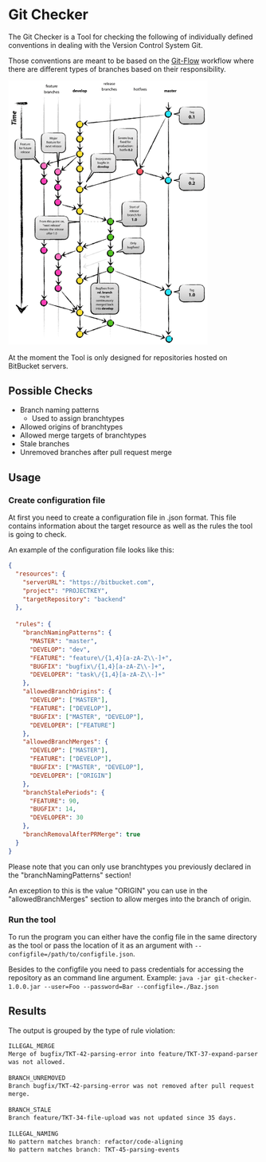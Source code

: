 # Git Checker
The Git Checker is a Tool for checking the following of individually defined conventions in dealing with the Version Control System Git.

Those conventions are meant to be based on the [Git-Flow](https://nvie.com/posts/a-successful-git-branching-model/) workflow where there are different types of branches based on their responsibility.

<img src="./docs/git-flow.png" alt="Git-Flow" width="400"></img>

At the moment the Tool is only designed for repositories hosted on BitBucket servers.

## Possible Checks
* Branch naming patterns
    * Used to assign branchtypes
* Allowed origins of branchtypes
* Allowed merge targets of branchtypes
* Stale branches
* Unremoved branches after pull request merge

## Usage

### Create configuration file
At first you need to create a configuration file in .json format.
This file contains information about the target resource as well as the rules the tool is going to check.

An example of the configuration file looks like this:
```json
{
  "resources": {
    "serverURL": "https://bitbucket.com",
    "project": "PROJECTKEY",
    "targetRepository": "backend"
  },

  "rules": {
    "branchNamingPatterns": {
      "MASTER": "master",
      "DEVELOP": "dev",
      "FEATURE": "feature\/{1,4}[a-zA-Z\\-]+",
      "BUGFIX": "bugfix\/{1,4}[a-zA-Z\\-]+",
      "DEVELOPER": "task\/{1,4}[a-zA-Z\\-]+"
    },
    "allowedBranchOrigins": {
      "DEVELOP": ["MASTER"],
      "FEATURE": ["DEVELOP"],
      "BUGFIX": ["MASTER", "DEVELOP"],
      "DEVELOPER": ["FEATURE"]
    },
    "allowedBranchMerges": {
      "DEVELOP": ["MASTER"],
      "FEATURE": ["DEVELOP"],
      "BUGFIX": ["MASTER", "DEVELOP"],
      "DEVELOPER": ["ORIGIN"]
    },
    "branchStalePeriods": {
      "FEATURE": 90,
      "BUGFIX": 14,
      "DEVELOPER": 30
    },
    "branchRemovalAfterPRMerge": true
  }
}
```
Please note that you can only use branchtypes you previously declared in the "branchNamingPatterns" section!

An exception to this is the value "ORIGIN" you can use in the "allowedBranchMerges" section to allow merges into the branch of origin.

### Run the tool
To run the program you can either have the config file in the same directory as the tool or pass the location of it as an argument with ```--configfile=/path/to/configfile.json```.

Besides to the configfile you need to pass credentials for accessing the repository as an command line argument.
Example:
```java -jar git-checker-1.0.0.jar --user=Foo --password=Bar --configfile=./Baz.json```

## Results
The output is grouped by the type of rule violation:
```text
ILLEGAL_MERGE
Merge of bugfix/TKT-42-parsing-error into feature/TKT-37-expand-parser was not allowed.

BRANCH_UNREMOVED
Branch bugfix/TKT-42-parsing-error was not removed after pull request merge.

BRANCH_STALE
Branch feature/TKT-34-file-upload was not updated since 35 days.

ILLEGAL_NAMING
No pattern matches branch: refactor/code-aligning
No pattern matches branch: TKT-45-parsing-events
```
